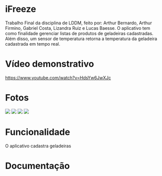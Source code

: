 # iFreeze
  Trabalho Final da disciplina de LDDM, feito por: Arthur Bernardo, Arthur Firmino, Gabriel Costa, Lizandra Ruiz e Lucas Baesse.
  O aplicativo tem como finalidade gerenciar listas de produtos de geladeiras cadastradas. Além disso, um sensor de temperatura retorna a temperatura da geladeira cadastrada em tempo real. 
# Vídeo demonstrativo
  https://www.youtube.com/watch?v=HdsYw6JwXJc
# Fotos
![](images/CadastroPage.png)
![](images/HomePage.png)
![](images/HomePageRemover.png)
![](images/ListPage.png)
# Funcionalidade
  O aplicativo cadastra geladeiras
# Documentação



